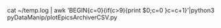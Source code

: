 cat ~/temp.log | awk 'BEGIN{c=0}{if(c>9){print $0;c=0 }c=c+1}'|python3 pyDataManip/plotEpicsArchiverCSV.py
